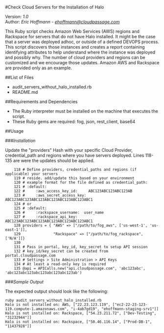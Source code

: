 #Check Cloud Servers for the Installation of Halo

Version: *1.0*
<br />
Author: *Eric Hoffmann* - *ehoffmann@cloudpassage.com*

This Ruby script checks Amazon Web Services (AWS) regions and Rackspace for servers that do not have Halo installed. It might be the case that a server was deployed adhoc, or outside of a defined DEVOPS process. This script discovers those instances and creates a report containing identifying attributes to help understand where the instance was deployed and possibly why. The number of cloud providers and regions can be customized and we encourage those updates. Amazon AWS and Rackspace are provided only as an example.


##List of Files

* audit_servers_without_halo_installed.rb
* README.md

##Requirements and Dependencies

* The Ruby interpreter must be installed on the machine that executes the script.
* These Ruby gems are required:  fog, json, rest_client, base64

##Usage

###*Installation*

Update the "providers" Hash with your specific Cloud Provider, credential_path and regions where you have servers deployed. Lines 118-135 are were the updates should be applied.

```
    118 # Define providers, credential_paths and regions (if applicable) your servers
    119 # reside. add/update this based on your environment
    120 # example format for the file defined as credential_path:
    121 # :default:
    122 #     :aws_access_key_id:     ABC123ABC123ABC123AB
    123 #     :aws_secret_access_key: ABC123ABC123ABC123ABC123ABC123ABC123ABC1
    124 # or
    125 # :default:
    126 #     :rackspace_username:  user_name
    127 #     :rackspace_api_key:   ABC123ABC123ABC123ABC123ABC123ABC123ABC1
    128 providers = { "AWS" => ["/path/to/fog_aws", ['us-west-1', 'us-east-1']],
    129               "Rackspace" => ["/path/to/fog_rackspace", ['N/A']]}
    130 
    131 # Pass in portal, key_id, key_secret to setup API session
    132 # key_id/key_secret can be created from portal.cloudpassage.com
    133 # Settings > Site Administration > API Keys
    134 # At least a read-only key is required
    135 @api = APICalls.new("api.cloudpassage.com", 'abc123abc', 'abc123abc123abc123abc123abc123ab')
```

###*Sample Output*

The expected output should look like the following:

    ruby audit_servers_without_halo_installed.rb
    Halo is not installed on: AWS, ["22.23.123.119", ["ec2-22-23-123-119.compute-1.amazonaws.com", "i-4ab7gd19", "ehoffmann-staging-srv1"]]
    Halo is not installed on: Rackspace, ["54.23.211.72", ["Dev-Testing", "31232944"]]
    Halo is not installed on: Rackspace, ["50.46.116.14", ["Prod-DB-1", "11437928"]]


 
